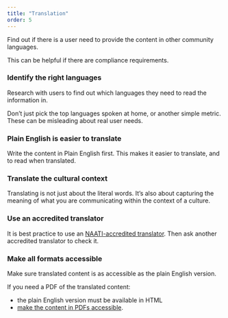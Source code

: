 ```yaml
---
title: "Translation"
order: 5
---
```


Find out if there is a user need to provide the content in other community languages.

This can be helpful if there are compliance requirements.

### Identify the right languages

Research with users to find out which languages they need to read the information in.

Don’t just pick the top languages spoken at home, or another simple metric. These can be misleading about real user needs.

### Plain English is easier to translate

Write the content in Plain English first. This makes it easier to translate, and to read when translated.

### Translate the cultural context

Translating is not just about the literal words. It’s also about capturing the meaning of what you are communicating within the context of a culture.

### Use an accredited translator

It is best practice to use an <a href="https://www.naati.com.au/" rel="external">NAATI-accredited translator</a>. Then ask  another accredited translator to check it.

### Make all formats accessible

Make sure translated content is as accessible as the plain English version.

If you need a PDF of the translated content:
- the plain English version must be available in HTML
- [make the content in PDFs accessible](/accessibility-inclusivity/#pdf-accessibility).
